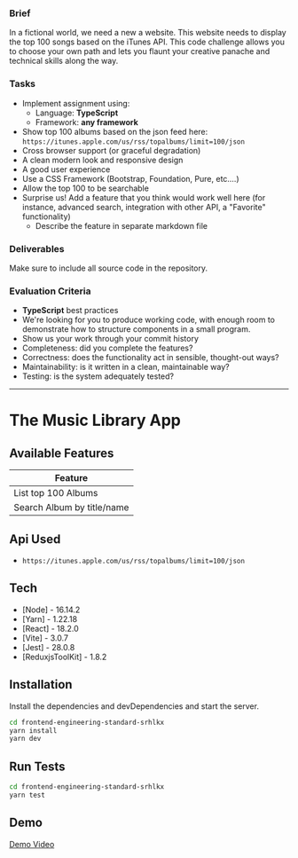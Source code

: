 ### Brief

In a fictional world, we need a new a website. This website needs to display the top 100 songs based on the iTunes API. This code challenge allows you to choose your own path and lets you flaunt your creative panache and technical skills along the way.

### Tasks

- Implement assignment using:
  - Language: **TypeScript**
  - Framework: **any framework**
- Show top 100 albums based on the json feed here: `https://itunes.apple.com/us/rss/topalbums/limit=100/json`
- Cross browser support (or graceful degradation)
- A clean modern look and responsive design
- A good user experience
- Use a CSS Framework (Bootstrap, Foundation, Pure, etc.…)
- Allow the top 100 to be searchable
- Surprise us! Add a feature that you think would work well here (for instance, advanced search, integration with other API, a "Favorite" functionality)
  - Describe the feature in separate markdown file

### Deliverables

Make sure to include all source code in the repository.

### Evaluation Criteria

- **TypeScript** best practices
- We're looking for you to produce working code, with enough room to demonstrate how to structure components in a small program.
- Show us your work through your commit history
- Completeness: did you complete the features?
- Correctness: does the functionality act in sensible, thought-out ways?
- Maintainability: is it written in a clean, maintainable way?
- Testing: is the system adequately tested?


--------------------------------------------------------------------------------------------------------------------------------------------------------
# The Music Library App


## Available Features

| Feature                    |
|----------------------------|
| List top 100 Albums        |
| Search Album by title/name |


## Api Used
- `https://itunes.apple.com/us/rss/topalbums/limit=100/json`

## Tech

- [Node] - 16.14.2
- [Yarn] - 1.22.18
- [React] - 18.2.0
- [Vite] - 3.0.7
- [Jest] - 28.0.8
- [ReduxjsToolKit] - 1.8.2

## Installation

Install the dependencies and devDependencies and start the server.

```sh
cd frontend-engineering-standard-srhlkx
yarn install
yarn dev
```


## Run Tests
```sh
cd frontend-engineering-standard-srhlkx
yarn test
```

## Demo
[Demo Video](./DemoVideo/DemoVideo.mp4)
